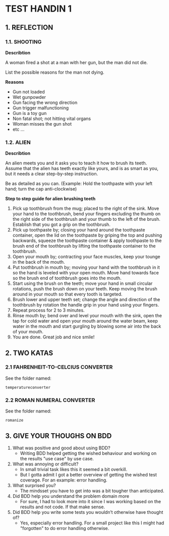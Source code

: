 # TEST HANDIN 1 

## 1. REFLECTION  

### 1.1. SHOOTING  
**Describtion**

A woman fired a shot at a man with her gun, but the man did not die. 

List the possible reasons for the man not dying. 

**Reasons**

- Gun not loaded
- Wet gunpowder 
- Gun facing the wrong direction
- Gun trigger malfunctioning 
- Gun is a toy gun 
- Non fatal shot; not hitting vital organs
- Woman misses the gun shot  
- etc ... 

### 1.2. ALIEN  

**Describtion**

An alien meets you and it asks you to teach it how to brush its teeth. Assume that the alien has teeth exactly like yours, and is as smart as you, but it needs a clear step-by-step instruction. 

Be as detailed as you can. (Example: Hold the toothpaste with your left hand; turn the cap anti-clockwise)

**Step to step guide for alien brushing teeth**

1. Pick up toothbrush from the mug; placed to the right of the sink. Move your hand to the toothbrush, bend your fingers excluding the thumb on the right side of the toothbrush and your thumb to the left of the brush. Establish that you got a grip on the toothbrush. 
2. Pick up toothpaste by; closing your hand around the toothpaste container, open the lid on the toothpaste by griping the top and pushing backwards, squeeze the toothpaste container & apply toothpaste to the brush end of the toothbrush by lifting the toothpaste container to the toothbrush. 
3. Open your mouth by; contracting your face muscles, keep your tounge in the back of the mouth. 
4. Put toothbrush in mouth by; moving your hand with the toothbrush in it so the hand is leveled with your open mouth. Move hand towards face so the brush end of toothbrush goes into the mouth. 
5. Start using the brush on the teeth; move your hand in small circular rotations, push the brush down on your teeth. Keep moving the brush around in your mouth so that every tooth is targeted. 
6. Brush lower and upper teeth set; change the angle and direction of the toothbrush by rotation the handle grip in your hand using your fingers. 
7. Repeat process for 2 to 3 minutes. 
8. Rinse mouth by; bend over and level your mouth with the sink, open the tap for cold water and open your mouth around the water beam, keep water in the mouth and start gurgling by blowing some air into the back of your mouth. 
9. You are done. Great job and nice smile!  


## 2. TWO KATAS 

### 2.1 FAHRENHEIT-TO-CELCIUS CONVERTER 

See the folder named: 

`temperatureconverter`

### 2.2 ROMAN NUMERAL CONVERTER 

See the folder named: 

`romanize`


## 3. GIVE YOUR THOUGHS ON BDD 

1. What was positive and good about using BDD?
	- Writing BDD helped getting the wished behaviour and working on the results "use case" by use case. 
2. What was annoying or difficult?
	- In small trivial task likes this it seemed a bit overkill. 
	- But I gotta admit I got a better overview of getting the wished test coverage. For an example: error handling. 
3. What surprised you?
	- The mindsset you have to get into was a bit tougher than anticipated. 
4. Did BDD help you understand the problem domain more
	- For sure, I had to look more into it since I was working based on the results and not code. If that make sense. 
5. Did BDD help you write some tests you wouldn’t otherwise have thought of?
	- Yes, especially error handling. For a small project like this I might had "forgotten" to do error handling otherwise. 


